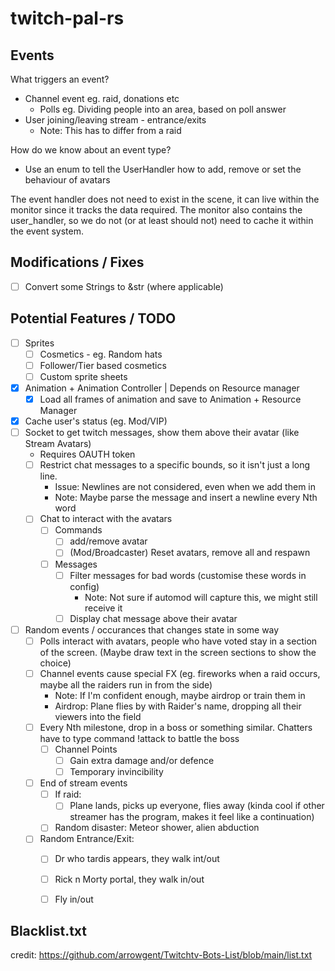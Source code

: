 # twitch-pal-rs


## Events
What triggers an event?
* Channel event eg. raid, donations etc
    * Polls eg. Dividing people into an area, based on poll answer
* User joining/leaving stream - entrance/exits
    * Note: This has to differ from a raid

How do we know about an event type?
* Use an enum to tell the UserHandler how to add, remove or set the behaviour of avatars

The event handler does not need to exist in the scene, it can live within the monitor since it tracks the data required. The monitor also contains the user_handler, so we do not (or at least should not) need to cache it within the event system. 


## Modifications / Fixes
* [ ] Convert some Strings to &str (where applicable)


## Potential Features / TODO
* [ ] Sprites
    * [ ] Cosmetics - eg. Random hats
    * [ ] Follower/Tier based cosmetics
    * [ ] Custom sprite sheets
* [x] Animation + Animation Controller | Depends on Resource manager
    * [x] Load all frames of animation and save to Animation + Resource Manager
* [x] Cache user's status (eg. Mod/VIP)
* [ ] Socket to get twitch messages, show them above their avatar (like Stream Avatars)
    - Requires OAUTH token
    * [ ] Restrict chat messages to a specific bounds, so it isn't just a long line.
        * Issue: Newlines are not considered, even when we add them in
        * Note: Maybe parse the message and insert a newline every Nth word
    * [ ] Chat to interact with the avatars
        * [ ] Commands
            * [ ] add/remove avatar
            * [ ] (Mod/Broadcaster) Reset avatars, remove all and respawn
        * [ ] Messages
            * [ ] Filter messages for bad words (customise these words in config)
                - Note: Not sure if automod will capture this, we might still receive it
            * [ ] Display chat message above their avatar
* [ ] Random events / occurances that changes state in some way
    * [ ] Polls interact with avatars, people who have voted stay in a section of the screen. (Maybe draw text in the screen sections to show the choice)
    * [ ] Channel events cause special FX (eg. fireworks when a raid occurs, maybe all the raiders run in from the side)
        * Note: If I'm confident enough, maybe airdrop or train them in
        * Airdrop: Plane flies by with Raider's name, dropping all their viewers into the field
    * [ ] Every Nth milestone, drop in a boss or something similar. Chatters have to type command !attack to battle the boss
        * [ ] Channel Points
            * [ ] Gain extra damage and/or defence
            * [ ] Temporary invincibility
    * [ ] End of stream events
        * [ ] If raid:
            * [ ] Plane lands, picks up everyone, flies away (kinda cool if other streamer has the program, makes it feel like a continuation)
        * [ ] Random disaster: Meteor shower, alien abduction
    * [ ] Random Entrance/Exit:
        * [ ] Dr who tardis appears, they walk int/out
        * [ ] Rick n Morty portal, they walk in/out
        * [ ] Fly in/out


## Blacklist.txt
credit: https://github.com/arrowgent/Twitchtv-Bots-List/blob/main/list.txt